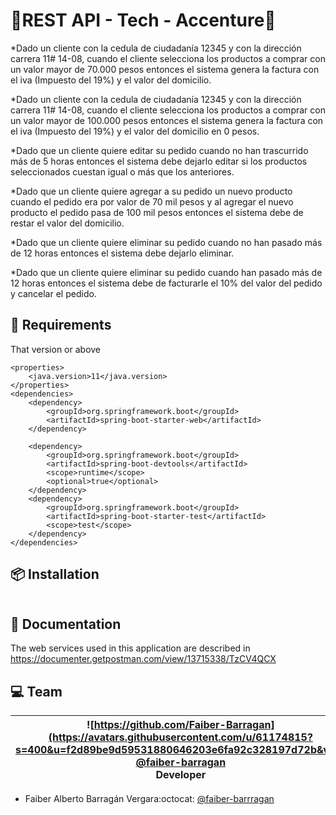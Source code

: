 # 🏪REST API - Tech - Accenture🏪
*Dado un cliente con la cedula de ciudadanía 12345 y con la dirección carrera 11# 14-08, cuando el cliente selecciona los productos a comprar con un valor mayor de 70.000 pesos entonces el sistema genera la factura con el iva (Impuesto del 19%) y el valor del domicilio.

*Dado un cliente con la cedula de ciudadanía 12345 y con la dirección carrera 11# 14-08, cuando el cliente selecciona los productos a comprar con un valor mayor de 100.000 pesos entonces el sistema genera la factura con el iva (Impuesto del 19%) y el valor del domicilio en 0 pesos.

*Dado que un cliente quiere editar su pedido cuando no han trascurrido más de 5 horas entonces el sistema debe dejarlo editar si los productos seleccionados cuestan igual o más que los anteriores.

*Dado que un cliente quiere agregar a su pedido un nuevo producto cuando el pedido era por valor de 70 mil pesos y al agregar el nuevo producto el pedido pasa de 100 mil pesos entonces el sistema debe de restar el valor del domicilio.

*Dado que un cliente quiere eliminar su pedido cuando no han pasado más de 12 horas entonces el sistema debe dejarlo eliminar.

*Dado que un cliente quiere eliminar su pedido cuando han pasado más de 12 horas entonces el sistema debe de facturarle el 10% del valor del pedido y cancelar el pedido.


## 🔧 Requirements
That version or above
```	
<properties>
	<java.version>11</java.version>
</properties>
<dependencies>
	<dependency>
		<groupId>org.springframework.boot</groupId>
		<artifactId>spring-boot-starter-web</artifactId>
	</dependency>

	<dependency>
		<groupId>org.springframework.boot</groupId>
		<artifactId>spring-boot-devtools</artifactId>
		<scope>runtime</scope>
		<optional>true</optional>
	</dependency>
	<dependency>
		<groupId>org.springframework.boot</groupId>
		<artifactId>spring-boot-starter-test</artifactId>
		<scope>test</scope>
	</dependency>
</dependencies>
```

## 📦 Installation
```git

```

## 📝 Documentation
The web services used in this application are described in https://documenter.getpostman.com/view/13715338/TzCV4QCX


## 💻 Team

| ![https://github.com/Faiber-Barragan](https://avatars.githubusercontent.com/u/61174815?s=400&u=f2d89be9d59531880646203e6fa92c328197d72b&v=4) <br/> [@faiber-barragan](https://github.com/Faiber-Barragan) <br/> Developer |
|:-:|

- Faiber Alberto Barragán Vergara:octocat: [@faiber-barrragan](https://github.com/Faiber-Barragan)

